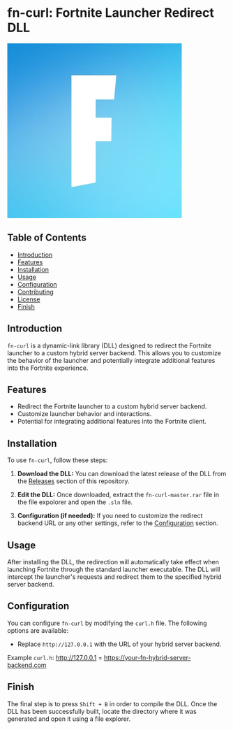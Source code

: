 # fn-curl: Fortnite Launcher Redirect DLL

![Project Logo](Logo.png) <!-- If you have a logo, place it in the repository and link it here -->

## Table of Contents

- [Introduction](#introduction)
- [Features](#features)
- [Installation](#installation)
- [Usage](#usage)
- [Configuration](#configuration)
- [Contributing](#contributing)
- [License](#license)
- [Finish](#Finish)

## Introduction

`fn-curl` is a dynamic-link library (DLL) designed to redirect the Fortnite launcher to a custom hybrid server backend. This allows you to customize the behavior of the launcher and potentially integrate additional features into the Fortnite experience.

## Features

- Redirect the Fortnite launcher to a custom hybrid server backend.
- Customize launcher behavior and interactions.
- Potential for integrating additional features into the Fortnite client.

## Installation

To use `fn-curl`, follow these steps:

1. **Download the DLL:** You can download the latest release of the DLL from the [Releases](https://github.com/yourusername/fn-curl/releases) section of this repository.

2. **Edit the DLL:** Once downloaded, extract the `fn-curl-master.rar` file in the file expolorer and open the `.sln` file.

3. **Configuration (if needed):** If you need to customize the redirect backend URL or any other settings, refer to the [Configuration](#configuration) section.

## Usage

After installing the DLL, the redirection will automatically take effect when launching Fortnite through the standard launcher executable. The DLL will intercept the launcher's requests and redirect them to the specified hybrid server backend.

## Configuration

You can configure `fn-curl` by modifying the `curl.h` file. The following options are available:

- Replace `http://127.0.0.1` with the URL of your hybrid server backend.

Example `curl.h`:
http://127.0.0.1 = https://your-fn-hybrid-server-backend.com

## Finish
The final step is to press `Shift + B` in order to compile the DLL. Once the DLL has been successfully built, locate the directory where it was generated and open it using a file explorer.
